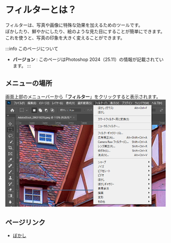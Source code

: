 # フィルターとは？

フィルターは、写真や画像に特殊な効果を加えるためのツールです。  
ぼかしたり、鮮やかにしたり、絵のような見た目にすることが簡単にできます。  
これを使うと、写真の印象を大きく変えることができます。  

:::info このページについて

- **バージョン** : このページはPhotoshop 2024（25.11）の情報が記載されています。
:::

## メニューの場所

画面上部のメニューバーから「**フィルター**」をクリックすると表示されます。  
![filter_menu](filter_menu.png)

## ページリンク

- [ぼかし](bokeh/bokeh.md)
